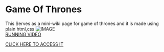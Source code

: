 # Game Of Thrones 
This Serves as a mini-wiki page for game of thrones and it is made using plain html,css
![IMAGE](https://user-images.githubusercontent.com/101446457/197311286-3ec4a581-a844-4fd5-8029-efc1d6e84548.png)  
[RUNNING VIDEO](https://s33.aconvert.com/convert/p3r68-cdx67/96hyx-guir2.mp4)  

[CLICK HERE TO ACCESS IT](https://targithu.github.io/silicon_maze_wiki/)

